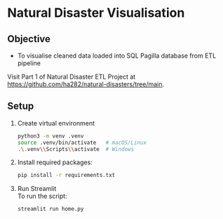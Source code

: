 # Natural Disaster Visualisation

## Objective
- To visualise cleaned data loaded into SQL Pagilla database from ETL pipeline

Visit Part 1 of Natural Disaster ETL Project at https://github.com/ha282/natural-disasters/tree/main.

## Setup
1. Create virtual environment
   
   ```bash
   python3 -m venv .venv
   source .venv/bin/activate   # macOS/Linux
   .\.venv\\Scripts\\activate  # Windows
   ```

2. Install required packages: 
   ```bash
   pip install -r requirements.txt
   ```

3. Run Streamlit \
To run the script:
    ```bash
    streamlit run home.py
    ```